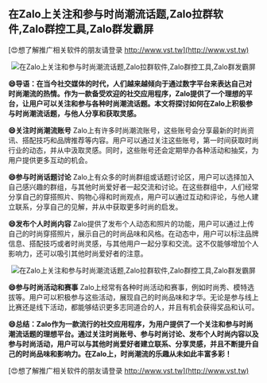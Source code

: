 ## **在Zalo上关注和参与时尚潮流话题,Zalo拉群软件,Zalo群控工具,Zalo群发霸屏**

[😍想了解推广相关软件的朋友请登录 http://www.vst.tw](http://www.vst.tw)

 <center><img src="https://vst.tw/MP4/tuiguang/png/5.png" alt="在Zalo上关注和参与时尚潮流话题,Zalo拉群软件,Zalo群控工具,Zalo群发霸屏"></center>

**😄导语：在当今社交媒体的时代，人们越来越倾向于通过数字平台来表达自己对时尚潮流的热情。作为一款备受欢迎的社交应用程序，Zalo提供了一个理想的平台，让用户可以关注和参与各种时尚潮流话题。本文将探讨如何在Zalo上积极参与时尚潮流话题，与他人分享和获取灵感。**

**😄关注时尚潮流账号**
Zalo上有许多时尚潮流账号，这些账号会分享最新的时尚资讯、搭配技巧和品牌推荐等内容。用户可以通过关注这些账号，第一时间获取时尚行业的动态，并从中汲取灵感。同时，这些账号还会定期举办各种活动和抽奖，为用户提供更多互动的机会。

**😄参与时尚话题讨论**
Zalo上有众多的时尚群组或话题讨论区，用户可以选择加入自己感兴趣的群组，与其他时尚爱好者一起交流和讨论。在这些群组中，人们经常分享自己的穿搭照片、购物心得和时尚观点，用户可以通过互动和评论，与他人建立联系，分享自己的见解，并从中获取更多时尚的启发。

**😄发布个人时尚内容**
Zalo提供了发布个人动态和照片的功能，用户可以通过上传自己的时尚穿搭照片，展示自己的时尚品味和风格。在动态中，用户可以标注品牌信息、搭配技巧或者时尚灵感，与其他用户一起分享和交流。这不仅能够增加个人影响力，还可以吸引其他时尚爱好者的注意。

 <center><img src="https://vst.tw/MP4/tuiguang/png/5.png" alt="在Zalo上关注和参与时尚潮流话题,Zalo拉群软件,Zalo群控工具,Zalo群发霸屏"></center>

**😄参与时尚活动和赛事**
Zalo上经常有各种时尚活动和赛事，例如时尚秀、模特选拔等。用户可以积极参与这些活动，展现自己的时尚品味和才华。无论是参与线上比赛还是线下活动，都能够结识更多志同道合的人，并且有机会获得奖品和认可。

**😄总结：Zalo作为一款流行的社交应用程序，为用户提供了一个关注和参与时尚潮流话题的理想平台。通过关注时尚账号、参与时尚讨论、发布个人时尚内容以及参与时尚活动，用户可以与其他时尚爱好者建立联系、分享灵感，并且不断提升自己的时尚品味和影响力。在Zalo上，时尚潮流的乐趣从未如此丰富多彩！**

[😍想了解推广相关软件的朋友请登录 http://www.vst.tw](http://www.vst.tw)



